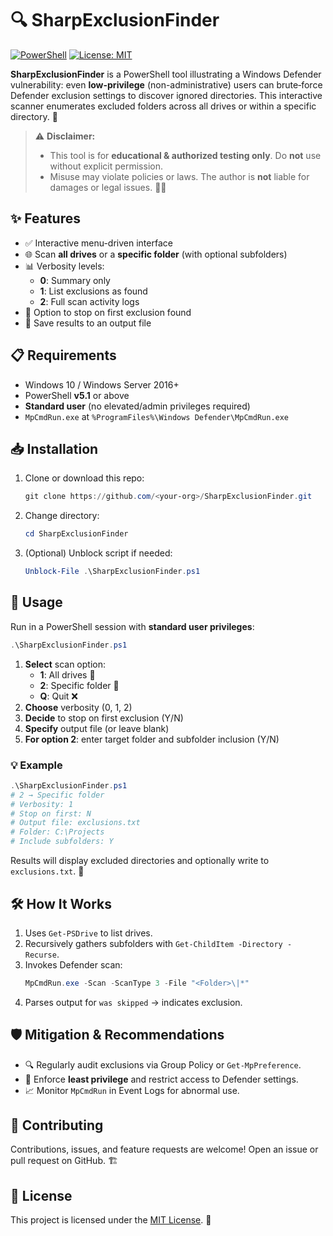 # 🔍 SharpExclusionFinder

[![PowerShell](https://img.shields.io/badge/PowerShell-v5%2B-blue)](https://docs.microsoft.com/powershell) [![License: MIT](https://img.shields.io/badge/License-MIT-yellow.svg)](LICENSE)

**SharpExclusionFinder** is a PowerShell tool illustrating a Windows Defender vulnerability: even **low-privilege** (non-administrative) users can brute‑force Defender exclusion settings to discover ignored directories. This interactive scanner enumerates excluded folders across all drives or within a specific directory. 🚀

> ⚠️ **Disclaimer:**
> - This tool is for **educational & authorized testing only**. Do **not** use without explicit permission.
> - Misuse may violate policies or laws. The author is **not** liable for damages or legal issues. 🙅‍♂️

## ✨ Features

- ✅ Interactive menu-driven interface
- 🌐 Scan **all drives** or a **specific folder** (with optional subfolders)
- 📊 Verbosity levels:
  - **0**: Summary only
  - **1**: List exclusions as found
  - **2**: Full scan activity logs
- 🛑 Option to stop on first exclusion found
- 📝 Save results to an output file

## 📋 Requirements

- Windows 10 / Windows Server 2016+
- PowerShell **v5.1** or above
- **Standard user** (no elevated/admin privileges required)
- `MpCmdRun.exe` at `%ProgramFiles%\Windows Defender\MpCmdRun.exe`

## 📥 Installation

1. Clone or download this repo:
   ```powershell
   git clone https://github.com/<your-org>/SharpExclusionFinder.git
   ```
2. Change directory:
   ```powershell
   cd SharpExclusionFinder
   ```
3. (Optional) Unblock script if needed:
   ```powershell
   Unblock-File .\SharpExclusionFinder.ps1
   ```

## 🚀 Usage

Run in a PowerShell session with **standard user privileges**:

```powershell
.\SharpExclusionFinder.ps1
```

1. **Select** scan option:
   - **1**: All drives 💽
   - **2**: Specific folder 📁
   - **Q**: Quit ❌
2. **Choose** verbosity (0, 1, 2)
3. **Decide** to stop on first exclusion (Y/N)
4. **Specify** output file (or leave blank)
5. **For option 2**: enter target folder and subfolder inclusion (Y/N)

### 💡 Example

```powershell
.\SharpExclusionFinder.ps1
# 2 → Specific folder
# Verbosity: 1
# Stop on first: N
# Output file: exclusions.txt
# Folder: C:\Projects
# Include subfolders: Y
```

Results will display excluded directories and optionally write to `exclusions.txt`. 💾

## 🛠️ How It Works

1. Uses `Get-PSDrive` to list drives.
2. Recursively gathers subfolders with `Get-ChildItem -Directory -Recurse`.
3. Invokes Defender scan:
   ```powershell
   MpCmdRun.exe -Scan -ScanType 3 -File "<Folder>\|*"
   ```
4. Parses output for `was skipped` → indicates exclusion.

## 🛡️ Mitigation & Recommendations

- 🔍 Regularly audit exclusions via Group Policy or `Get-MpPreference`.
- 🔐 Enforce **least privilege** and restrict access to Defender settings.
- 📈 Monitor `MpCmdRun` in Event Logs for abnormal use.

## 🤝 Contributing

Contributions, issues, and feature requests are welcome! Open an issue or pull request on GitHub. 🏗️

## 📄 License

This project is licensed under the [MIT License](LICENSE). 🎉


